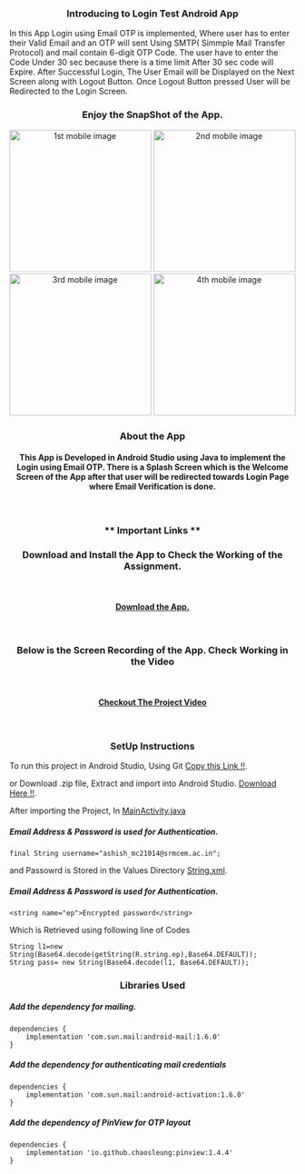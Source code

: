 <h3 align="center"> Introducing to Login Test Android App </h3>

In this App Login using Email OTP is implemented, Where user has to enter their Valid Email and an OTP will sent Using SMTP( Simmple Mail Transfer Protocol) and mail contain 6-digit OTP Code. The user have to enter the Code Under 30 sec because there is a time limit After 30 sec code will Expire.
After Successful Login, The User Email will be Displayed on the Next Screen along with Logout Button.
Once Logout Button pressed User will be Redirected to the Login Screen.

### <p align="center"> Enjoy the SnapShot of the App. </p>

<p align="center"> 
<img src="https://firebasestorage.googleapis.com/v0/b/scanner-dashboard-59be6.appspot.com/o/Screenshot_2022-11-13-14-19-31-39_db934eeeaadf17deb508dd83de141b7b.jpg?alt=media&token=cf016f61-8094-4a1f-9f08-9c3978d90f24" width="250px" alt="1st mobile image" />
<img src="https://firebasestorage.googleapis.com/v0/b/scanner-dashboard-59be6.appspot.com/o/Screenshot_2022-11-13-14-19-39-41_db934eeeaadf17deb508dd83de141b7b.jpg?alt=media&token=14205fbf-8c63-44b9-829f-413acdf54194" width="250px" alt="2nd mobile image" />
<img src="https://firebasestorage.googleapis.com/v0/b/scanner-dashboard-59be6.appspot.com/o/Screenshot_2022-11-13-14-19-52-77_db934eeeaadf17deb508dd83de141b7b.jpg?alt=media&token=0d019052-2a85-4849-86ad-f5c122361f18" width="250px" alt="3rd mobile image" />
<img src="https://firebasestorage.googleapis.com/v0/b/scanner-dashboard-59be6.appspot.com/o/Screenshot_2022-11-13-14-21-05-96_db934eeeaadf17deb508dd83de141b7b.jpg?alt=media&token=5e81f3b8-8457-4e45-ae5d-9c3a2496425c" width="250px" alt="4th mobile image" />
</p>

### <p align="center"> About the App </p>

#### <p align="center"> This App is Developed in Android Studio using Java to implement the Login using Email OTP. There is a Splash Screen which is the Welcome Screen of the App after that user will be redirected towards Login Page where Email Verification is done. </p>

<br />

### <p align="center"> ** Important Links **</p>

<h3 align="center"> Download and Install the App to Check the Working of the Assignment.</h3>

<br/>

#### <p align="center"> [ Download the App.](https://firebasestorage.googleapis.com/v0/b/scanner-dashboard-59be6.appspot.com/o/Login%20Test%20App.apk?alt=media&token=fd1cfde7-80db-4279-a802-9c53c86ccbb6/) </p>

<br/>

<h3 align="center"> Below is the Screen Recording of the App. Check Working in the Video</h3>
<br/>

#### <p align="center"> [ Checkout The Project Video](https://firebasestorage.googleapis.com/v0/b/scanner-dashboard-59be6.appspot.com/o/Record_2022-11-13-14-23-23.mp4?alt=media&token=142e9eee-d46a-4bb9-8591-082265622408) </p>


<br/>

### <p align="center"> SetUp Instructions </p>


To run this project in Android Studio, Using Git [Copy this Link !!](https://github.com/ashish6659/Ashish-Yadav.git).

or Download .zip file, Extract and import into Android Studio. [Download Here !!](https://github.com/ashish6659/Ashish-Yadav/archive/refs/heads/master.zip).

After importing the Project, In [MainActivity.java](https://github.com/ashish6659/Ashish-Yadav/blob/master/app/src/main/java/com/amdevops/jaxl/auth/MainActivity.java)

##### Email Address & Password is used for Authentication.
``` 
final String username="ashish_mc21014@srmcem.ac.in";

```

and Passowrd is Stored in the Values Directory [String.xml](https://github.com/ashish6659/Ashish-Yadav/blob/master/app/src/main/res/values/strings.xml).

##### Email Address & Password is used for Authentication.
``` 
<string name="ep">Encrypted password</string>

```

Which is Retrieved using following line of Codes

``` 
String l1=new String(Base64.decode(getString(R.string.ep),Base64.DEFAULT));
String pass= new String(Base64.decode(l1, Base64.DEFAULT));

```

### <p align="center"> Libraries Used </p>
##### Add the dependency for mailing.
```build
dependencies {
    implementation 'com.sun.mail:android-mail:1.6.0'
}
```

##### Add the dependency for authenticating mail credentials
```build
dependencies {
    implementation 'com.sun.mail:android-activation:1.6.0'
}
```

##### Add the dependency of PinView for OTP layout
```build
dependencies {
    implementation 'io.github.chaosleung:pinview:1.4.4'
}
```
